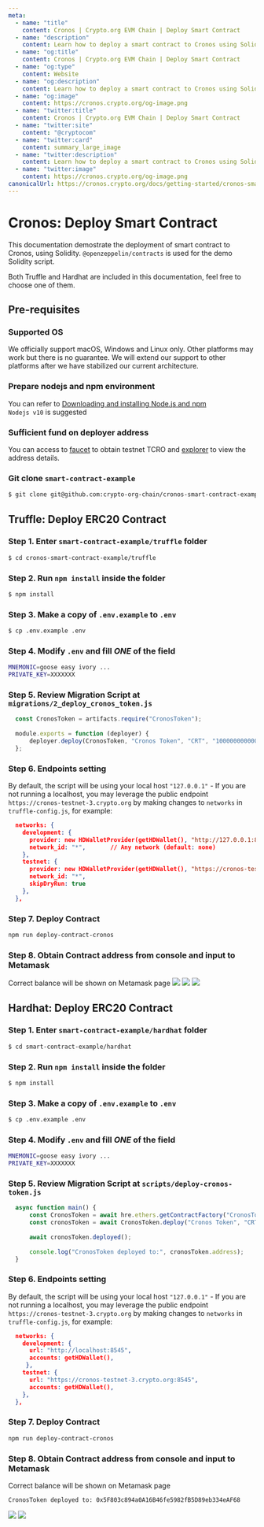 ```yaml
---
meta:
  - name: "title"
    content: Cronos | Crypto.org EVM Chain | Deploy Smart Contract
  - name: "description"
    content: Learn how to deploy a smart contract to Cronos using Solidity, both Truffle and Hardhat are included in this technical documentation.
  - name: "og:title"
    content: Cronos | Crypto.org EVM Chain | Deploy Smart Contract
  - name: "og:type"
    content: Website
  - name: "og:description"
    content: Learn how to deploy a smart contract to Cronos using Solidity, both Truffle and Hardhat are included in this technical documentation.
  - name: "og:image"
    content: https://cronos.crypto.org/og-image.png
  - name: "twitter:title"
    content: Cronos | Crypto.org EVM Chain | Deploy Smart Contract
  - name: "twitter:site"
    content: "@cryptocom"
  - name: "twitter:card"
    content: summary_large_image
  - name: "twitter:description"
    content: Learn how to deploy a smart contract to Cronos using Solidity, both Truffle and Hardhat are included in this technical documentation.
  - name: "twitter:image"
    content: https://cronos.crypto.org/og-image.png
canonicalUrl: https://cronos.crypto.org/docs/getting-started/cronos-smart-contract.html
---
```


# Cronos: Deploy Smart Contract

This documentation demostrate the deployment of smart contract to Cronos, using Solidity. `@openzeppelin/contracts` is used for the demo Solidity script.

Both Truffle and Hardhat are included in this documentation, feel free to choose one of them.

## Pre-requisites

### Supported OS

We officially support macOS, Windows and Linux only. Other platforms may work but there is no guarantee. We will extend our support to other platforms after we have stabilized our current architecture.

### Prepare nodejs and npm environment 

You can refer to [Downloading and installing Node.js and npm](https://docs.npmjs.com/downloading-and-installing-node-js-and-npm)  
`Nodejs v10` is suggested 

### Sufficient fund on deployer address
You can access to [faucet](https://cronos.crypto.org/faucet) to obtain testnet TCRO and [explorer](https://cronos.crypto.org/explorer/testnet3/) to view the address details.

### Git clone `smart-contract-example`
  ```bash
  $ git clone git@github.com:crypto-org-chain/cronos-smart-contract-example.git
  ```

## Truffle: Deploy ERC20 Contract

### Step 1. Enter `smart-contract-example/truffle` folder
  ```bash
  $ cd cronos-smart-contract-example/truffle
  ```

### Step 2. Run `npm install` inside the folder
  ```bash
  $ npm install
  ```

### Step 3. Make a copy of `.env.example` to `.env`
  ```bash
  $ cp .env.example .env
  ```

### Step 4. Modify `.env` and fill *ONE* of the field
  ```bash
  MNEMONIC=goose easy ivory ...
  PRIVATE_KEY=XXXXXXX
  ```

### Step 5. Review Migration Script at `migrations/2_deploy_cronos_token.js`
  ```javascript
    const CronosToken = artifacts.require("CronosToken");
    
    module.exports = function (deployer) {
        deployer.deploy(CronosToken, "Cronos Token", "CRT", "1000000000000000000000000");
    };
  ```
  

### Step 6. Endpoints setting
By default, the script will be using your local host `"127.0.0.1"`  - If you are not running a localhost, you may leverage the public endpoint `https://cronos-testnet-3.crypto.org` by making changes to `networks` in `truffle-config.js`, for example:

```json
  networks: {
    development: {
      provider: new HDWalletProvider(getHDWallet(), "http://127.0.0.1:8545"), // TODO
      network_id: "*",       // Any network (default: none)
    },
    testnet: {
      provider: new HDWalletProvider(getHDWallet(), "https://cronos-testnet-3.crypto.org:8545"), // TODO
      network_id: "*",
      skipDryRun: true
    },
  },
```

### Step 7. Deploy Contract
  ```bash
  npm run deploy-contract-cronos
  ```

### Step 8. Obtain Contract address from console and input to Metamask
Correct balance will be shown on Metamask page
<img src="./assets/cronos-smart-contract/truffle_deploy_contract_address.png" />
<img src="./assets/cronos-smart-contract/metamask_add_tokens.png" />
<img src="./assets/cronos-smart-contract/metamask_add_token_success.png" />

## Hardhat: Deploy ERC20 Contract
### Step 1. Enter `smart-contract-example/hardhat` folder
  ```bash
  $ cd smart-contract-example/hardhat
  ```

### Step 2. Run `npm install` inside the folder
  ```bash
  $ npm install
  ```

### Step 3. Make a copy of `.env.example` to `.env`
  ```bash
  $ cp .env.example .env
  ```

### Step 4. Modify `.env` and fill *ONE* of the field
  ```bash
  MNEMONIC=goose easy ivory ...
  PRIVATE_KEY=XXXXXXX
  ```

### Step 5. Review Migration Script at `scripts/deploy-cronos-token.js`
  ```javascript
    async function main() {
        const CronosToken = await hre.ethers.getContractFactory("CronosToken");
        const cronosToken = await CronosToken.deploy("Cronos Token", "CRT", "1000000000000000000000000");
    
        await cronosToken.deployed();
    
        console.log("CronosToken deployed to:", cronosToken.address);
    }
  ```

### Step 6. Endpoints setting
By default, the script will be using your local host `"127.0.0.1"`  - If you are not running a localhost, you may leverage the public endpoint `https://cronos-testnet-3.crypto.org` by making changes to `networks` in `truffle-config.js`, for example:

```json
  networks: {
    development: {
      url: "http://localhost:8545",
      accounts: getHDWallet(),
     },
    testnet: {
      url: "https://cronos-testnet-3.crypto.org:8545",
      accounts: getHDWallet(),
    },
  },
```
### Step 7. Deploy Contract
  ```bash
  npm run deploy-contract-cronos
  ```

### Step 8. Obtain Contract address from console and input to Metamask
Correct balance will be shown on Metamask page
  ```bash
  CronosToken deployed to: 0x5F803c894a0A16B46fe5982fB5D89eb334eAF68
  ```
<img src="./assets/cronos-smart-contract/metamask_add_tokens.png" />
<img src="./assets/cronos-smart-contract/metamask_add_token_success.png" />
